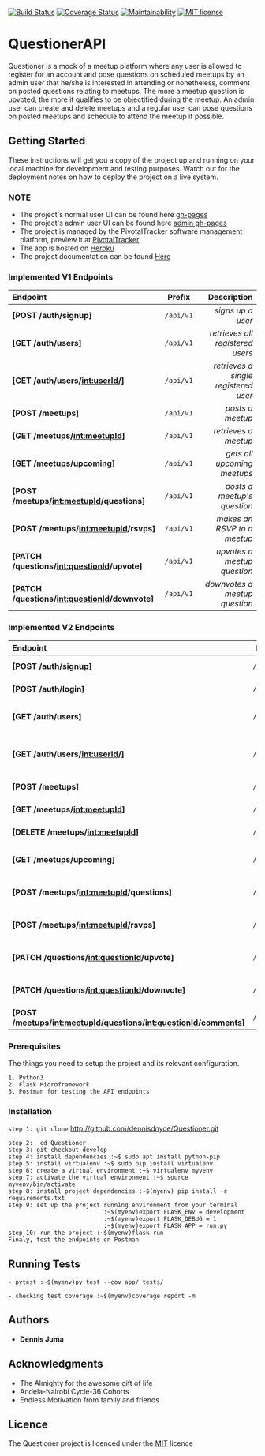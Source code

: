 [![Build Status](https://travis-ci.org/dennisdnyce/Questioner.svg?branch=develop)](https://travis-ci.org/dennisdnyce/Questioner)  [![Coverage Status](https://coveralls.io/repos/github/dennisdnyce/Questioner/badge.svg?branch=develop)](https://coveralls.io/github/dennisdnyce/Questioner?branch=develop)  [![Maintainability](https://api.codeclimate.com/v1/badges/a99a88d28ad37a79dbf6/maintainability)](https://codeclimate.com/github/codeclimate/codeclimate/maintainability)  [![MIT license](http://img.shields.io/badge/license-MIT-brightgreen.svg)](http://opensource.org/licenses/MIT)

# QuestionerAPI
Questioner is a mock of a meetup platform where any user is allowed to register for an account and pose questions on scheduled meetups by an admin user that he/she is interested in attending or nonetheless, comment on posted questions relating to meetups. The more a meetup question is upvoted, the more it qualifies to be objectified during the meetup. An admin user can create and delete meetups and a regular user can pose questions on posted meetups and schedule to attend the meetup if possible.

## Getting Started
These instructions will get you a copy of the project up and running on your local machine for development and testing purposes. Watch out for the deployment notes on how to deploy the project on a live system.

### NOTE
- The project's normal user UI can be found here <a href="https://dennisdnyce.github.io/Questioner/UI/" target="_blank">gh-pages</a>
- The project's admin user UI can be found here <a href="https://dennisdnyce.github.io/Questioner/UI/admin" target="_blank">admin gh-pages</a>
- The project is managed by the PivotalTracker software management platform, preview it at <a href="https://www.pivotaltracker.com/n/projects/2235504" target="_blank">PivotalTracker</a>
- The app is hosted on <a href="https://jumaquestioner.herokuapp.com/" target="_blank">Heroku</a>
- The project documentation can be found <a href="https://documenter.getpostman.com/view/6005626/RznJmcEC" target="_blank">Here</a>

### Implemented V1 Endpoints

| Endpoint       | Prefix     | Description     |
| :------------- | :----------: | -----------: |
| **[POST /auth/signup]**   | `/api/v1` | _signs up a user_ |
| **[GET /auth/users]**   | `/api/v1` | _retrieves all registered users_ |
| **[GET /auth/users/<int:userId>/]**   | `/api/v1` | _retrieves a single registered user_ |
|  **[POST /meetups]** | `/api/v1`   | _posts a meetup_    |
|**[GET /meetups/<int:meetupId>]**   | `/api/v1` | _retrieves a meetup_  |
| **[GET /meetups/upcoming]**   | `/api/v1` | _gets all upcoming meetups_ |
| **[POST /meetups/<int:meetupId>/questions]**   | `/api/v1` | _posts a meetup's question_ |
| **[POST /meetups/<int:meetupId>/rsvps]**   | `/api/v1` | _makes an RSVP to a meetup_ |
| **[PATCH /questions/<int:questionId>/upvote]**   | `/api/v1` | _upvotes a meetup question_ |
| **[PATCH /questions/<int:questionId>/downvote]**   | `/api/v1` | _downvotes a meetup question_ |

### Implemented V2 Endpoints

| Endpoint       | Prefix     | Description     |
| :------------- | :----------: | -----------: |
| **[POST /auth/signup]**   | `/api/v2` | _signs up a user_ |
| **[POST /auth/login]**   | `/api/v2` | _logs in a user_ |
| **[GET /auth/users]**   | `/api/v2` | _retrieves registered users_ |
| **[GET /auth/users/<int:userId>/]**   | `/api/v2` | _retrieves a single registered user_ |
|  **[POST /meetups]** | `/api/v2`   | _posts a meetup_    |
|  **[GET /meetups/<int:meetupId>]**  | `/api/v2` | _retrieves a meetup_  |
|**[DELETE /meetups/<int:meetupId>]**   | `/api/v2` | _deletes a meetup_  |
| **[GET /meetups/upcoming]**   | `/api/v2` | _Gets all upcoming meetups_ |
| **[POST /meetups/<int:meetupId>/questions]**   | `/api/v2` | _posts a meetup's question_ |
| **[POST /meetups/<int:meetupId>/rsvps]**   | `/api/v2` | _makes an RSVP to a meetup_ |
| **[PATCH /questions/<int:questionId>/upvote]**   | `/api/v2` | _upvotes a meetup question_ |
| **[PATCH /questions/<int:questionId>/downvote]**   | `/api/v2` | _downvotes a meetup question_ |
| **[POST /meetups/<int:meetupId>/questions/<int:questionId>/comments]**   | `/api/v2` | _post a comment_ |


### Prerequisites
The things you need to setup the project and its relevant configuration.

```
1. Python3
2. Flask Microframework
3. Postman for testing the API endpoints

```
### Installation


`step 1: git clone` http://github.com/dennisdnyce/Questioner.git
```
step 2: _cd Questioner_
step 3: git checkout develop
step 4: install dependencies :~$ sudo apt install python-pip
step 5: install virtualenv :~$ sudo pip install virtualenv
step 6: create a virtual environment :~$ virtualenv myvenv
step 7: activate the virtual environment :~$ source myvenv/bin/activate
step 8: install project dependencies :~$(myenv) pip install -r requirements.txt
step 9: set up the project running environment from your terminal
                           :~$(myenv)export FLASK_ENV = development
                           :~$(myenv)export FLASK_DEBUG = 1
                           :~$(myenv)export FLASK_APP = run.py
step 10: run the project :~$(myenv)flask run  
Finaly, test the endpoints on Postman                                        
```
## Running Tests
```
- pytest :~$(myenv)py.test --cov app/ tests/

- checking test coverage :~$(myenv)coverage report -m

```

## Authors

* **Dennis Juma**

## Acknowledgments

* The Almighty for the awesome gift of life
* Andela-Nairobi Cycle-36 Cohorts
* Endless Motivation from family and friends

## Licence
The Questioner project is licenced under the <a href="https://opensource.org/licenses/MIT" target="_blank">MIT</a> licence
